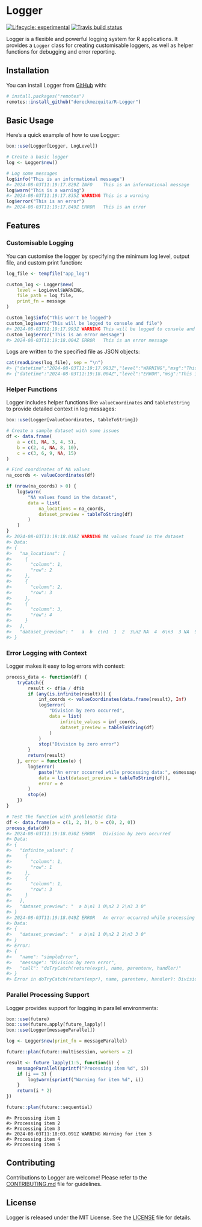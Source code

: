 
<!-- README.md is generated from README.Rmd. Please edit that file -->
<!-- <img src="./.graphics/512-20240803_logger-logo.png" align="right" height="140" /> -->

# Logger <a href="https://dereckmezquita.github.io/R-Logger"></a>

<!-- badges: start -->

[![Lifecycle:
experimental](https://img.shields.io/badge/lifecycle-experimental-orange.svg)](https://www.tidyverse.org/lifecycle/#experimental)
[![Travis build
status](https://travis-ci.org/dereckmezquita/kucoin.svg?branch=master)](https://travis-ci.org/dereckmezquita/kucoin)
<!-- badges: end -->

Logger is a flexible and powerful logging system for R applications. It
provides a `Logger` class for creating customisable loggers, as well as
helper functions for debugging and error reporting.

## Installation

You can install Logger from [GitHub](https://github.com/) with:

``` r
# install.packages("remotes")
remotes::install_github("dereckmezquita/R-Logger")
```

## Basic Usage

Here’s a quick example of how to use Logger:

``` r
box::use(Logger[Logger, LogLevel])

# Create a basic logger
log <- Logger$new()

# Log some messages
log$info("This is an informational message")
#> 2024-08-03T11:19:17.829Z INFO    This is an informational message
log$warn("This is a warning")
#> 2024-08-03T11:19:17.835Z WARNING This is a warning
log$error("This is an error")
#> 2024-08-03T11:19:17.849Z ERROR   This is an error
```

## Features

### Customisable Logging

You can customise the logger by specifying the minimum log level, output
file, and custom print function:

``` r
log_file <- tempfile("app_log")

custom_log <- Logger$new(
    level = LogLevel$WARNING,
    file_path = log_file,
    print_fn = message
)

custom_log$info("This won't be logged")
custom_log$warn("This will be logged to console and file")
#> 2024-08-03T11:19:17.993Z WARNING This will be logged to console and file
custom_log$error("This is an error message")
#> 2024-08-03T11:19:18.004Z ERROR   This is an error message
```

Logs are written to the specified file as JSON objects:

``` r
cat(readLines(log_file), sep = "\n")
#> {"datetime":"2024-08-03T11:19:17.993Z","level":"WARNING","msg":"This will be logged to console and file"} 
#> {"datetime":"2024-08-03T11:19:18.004Z","level":"ERROR","msg":"This is an error message"}
```

### Helper Functions

Logger includes helper functions like `valueCoordinates` and
`tableToString` to provide detailed context in log messages:

``` r
box::use(Logger[valueCoordinates, tableToString])

# Create a sample dataset with some issues
df <- data.frame(
    a = c(1, NA, 3, 4, 5),
    b = c(2, 4, NA, 8, 10),
    c = c(3, 6, 9, NA, 15)
)

# Find coordinates of NA values
na_coords <- valueCoordinates(df)

if (nrow(na_coords) > 0) {
    log$warn(
        "NA values found in the dataset",
        data = list(
            na_locations = na_coords,
            dataset_preview = tableToString(df)
        )
    )
}
#> 2024-08-03T11:19:18.018Z WARNING NA values found in the dataset
#> Data:
#> {
#>   "na_locations": [
#>     {
#>       "column": 1,
#>       "row": 2
#>     },
#>     {
#>       "column": 2,
#>       "row": 3
#>     },
#>     {
#>       "column": 3,
#>       "row": 4
#>     }
#>   ],
#>   "dataset_preview": "   a  b  c\n1  1  2  3\n2 NA  4  6\n3  3 NA  9\n4  4  8 NA\n5  5 10 15"
#> }
```

### Error Logging with Context

Logger makes it easy to log errors with context:

``` r
process_data <- function(df) {
    tryCatch({
        result <- df$a / df$b
        if (any(is.infinite(result))) {
            inf_coords <- valueCoordinates(data.frame(result), Inf)
            log$error(
                "Division by zero occurred",
                data = list(
                    infinite_values = inf_coords,
                    dataset_preview = tableToString(df)
                )
            )
            stop("Division by zero error")
        }
        return(result)
    }, error = function(e) {
        log$error(
            paste("An error occurred while processing data:", e$message),
            data = list(dataset_preview = tableToString(df)),
            error = e
        )
        stop(e)
    })
}

# Test the function with problematic data
df <- data.frame(a = c(1, 2, 3), b = c(0, 2, 0))
process_data(df)
#> 2024-08-03T11:19:18.030Z ERROR   Division by zero occurred
#> Data:
#> {
#>   "infinite_values": [
#>     {
#>       "column": 1,
#>       "row": 1
#>     },
#>     {
#>       "column": 1,
#>       "row": 3
#>     }
#>   ],
#>   "dataset_preview": "  a b\n1 1 0\n2 2 2\n3 3 0"
#> } 
#> 2024-08-03T11:19:18.049Z ERROR   An error occurred while processing data: Division by zero error
#> Data:
#> {
#>   "dataset_preview": "  a b\n1 1 0\n2 2 2\n3 3 0"
#> }
#> Error:
#> {
#>   "name": "simpleError",
#>   "message": "Division by zero error",
#>   "call": "doTryCatch(return(expr), name, parentenv, handler)"
#> }
#> Error in doTryCatch(return(expr), name, parentenv, handler): Division by zero error
```

### Parallel Processing Support

Logger provides support for logging in parallel environments:

``` r
box::use(future)
box::use(future.apply[future_lapply])
box::use(Logger[messageParallel])

log <- Logger$new(print_fn = messageParallel)

future::plan(future::multisession, workers = 2)

result <- future_lapply(1:5, function(i) {
    messageParallel(sprintf("Processing item %d", i))
    if (i == 3) {
        log$warn(sprintf("Warning for item %d", i))
    }
    return(i * 2)
})

future::plan(future::sequential)
```

    #> Processing item 1
    #> Processing item 2
    #> Processing item 3
    #> 2024-08-03T11:18:03.091Z WARNING Warning for item 3
    #> Processing item 4
    #> Processing item 5

## Contributing

Contributions to Logger are welcome! Please refer to the
[CONTRIBUTING.md](CONTRIBUTING.md) file for guidelines.

## License

Logger is released under the MIT License. See the [LICENSE](LICENSE)
file for details.
